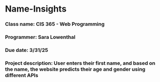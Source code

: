 # Name-Insights

### Class name: CIS 365 - Web Programming
### Programmer: Sara Lowenthal
### Due date: 3/31/25
### Project description: User enters their first name, and based on the name, the website predicts their age and gender using different APIs